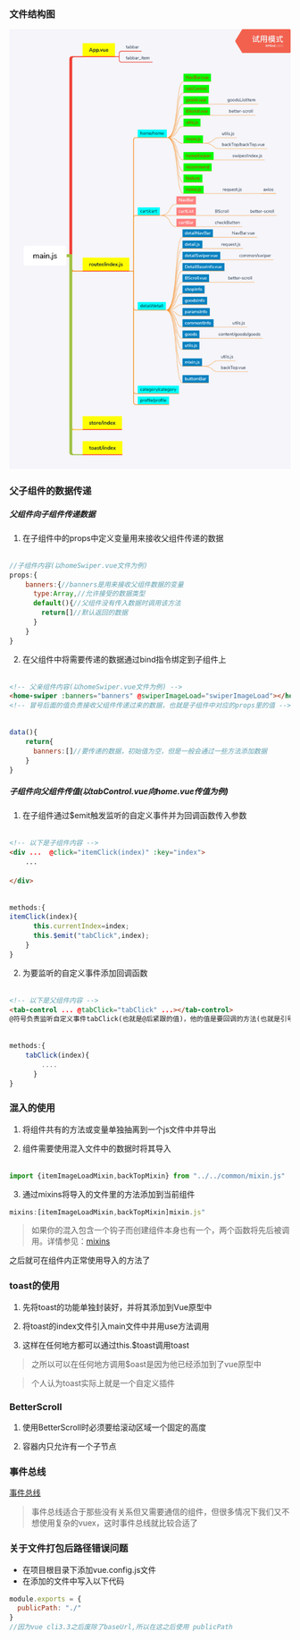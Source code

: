 ### 文件结构图

![文件结构图](./superMarket.png)

### 父子组件的数据传递

##### 父组件向子组件传递数据

1. 在子组件中的props中定义变量用来接收父组件传递的数据

```javascript

//子组件内容(以homeSwiper.vue文件为例)
props:{
    banners:{//banners是用来接收父组件数据的变量
      type:Array,//允许接受的数据类型
      default(){//父组件没有传入数据时调用该方法
        return[]//默认返回的数据
      }
    }
}
```

2. 在父组件中将需要传递的数据通过bind指令绑定到子组件上

```html

<!-- 父亲组件内容(以homeSwiper.vue文件为例) -->
<home-swiper :banners="banners" @swiperImageLoad="swiperImageLoad"></home-swiper>
<!-- 冒号后面的值负责接收父组件传递过来的数据，也就是子组件中对应的props里的值 -->
```

```javascript

data(){
    return{
      banners:[]//要传递的数据，初始值为空，但是一般会通过一些方法添加数据
    }
}
```

##### 子组件向父组件传值(以tabControl.vue向home.vue传值为例)

1. 在子组件通过$emit触发监听的自定义事件并为回调函数传入参数

```html

<!-- 以下是子组件内容 -->
<div ...  @click="itemClick(index)" :key="index">
    ...
    
</div>
```

```javascript

methods:{
itemClick(index){
      this.currentIndex=index;
      this.$emit("tabClick",index);
    }
}
```

2. 为要监听的自定义事件添加回调函数

```html

<!-- 以下是父组件内容 -->
<tab-control ... @tabClick="tabClick" ...></tab-control>
@符号负责监听自定义事件tabClick(也就是@后紧跟的值)，他的值是要回调的方法(也就是引号中的值)，并且这个值会接收emit传入的参数
```

```javascript

methods:{
    tabClick(index){
        ....
      }
}
```

### 混入的使用

1. 将组件共有的方法或变量单独抽离到一个js文件中并导出

2. 组件需要使用混入文件中的数据时将其导入

```javascript

import {itemImageLoadMixin,backTopMixin} from "../../common/mixin.js"
```

3. 通过mixins将导入的文件里的方法添加到当前组件

```javascript
mixins:[itemImageLoadMixin,backTopMixin]mixin.js"
```

> 如果你的混入包含一个钩子而创建组件本身也有一个，两个函数将先后被调用。详情参见：[mixins](https://cn.vuejs.org/v2/api/#mixins)

之后就可在组件内正常使用导入的方法了

### toast的使用

1. 先将toast的功能单独封装好，并将其添加到Vue原型中

2. 将toast的index文件引入main文件中并用use方法调用

3. 这样在任何地方都可以通过this.$toast调用toast

> 之所以可以在任何地方调用$oast是因为他已经添加到了vue原型中

> 个人认为toast实际上就是一个自定义插件

### BetterScroll

1. 使用BetterScroll时必须要给滚动区域一个固定的高度

2. 容器内只允许有一个子节点

### 事件总线
[事件总线](https://www.jianshu.com/p/4fa3bf211785)

> 事件总线适合于那些没有关系但又需要通信的组件，但很多情况下我们又不想使用复杂的vuex，这时事件总线就比较合适了

### 关于文件打包后路径错误问题

* 在项目根目录下添加vue.config.js文件
* 在添加的文件中写入以下代码

```javascript
module.exports = {
  publicPath: "./"
}
//因为vue cli3.3之后废除了baseUrl,所以在这之后使用 publicPath
```
